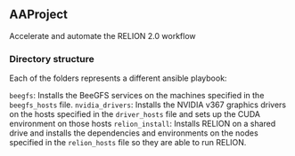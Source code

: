 ## AAProject
Accelerate and automate the RELION 2.0 workflow

### Directory structure
Each of the folders represents a different ansible playbook:

`beegfs`: Installs the BeeGFS services on the machines specified in the `beegfs_hosts` file.
`nvidia_drivers`: Installs the NVIDIA v367 graphics drivers on the hosts specified in the `driver_hosts` file and sets up the CUDA environment on those hosts
`relion_install`: Installs RELION on a shared drive and installs the dependencies and environments on the nodes specified in the `relion_hosts` file so they are able to run RELION.

